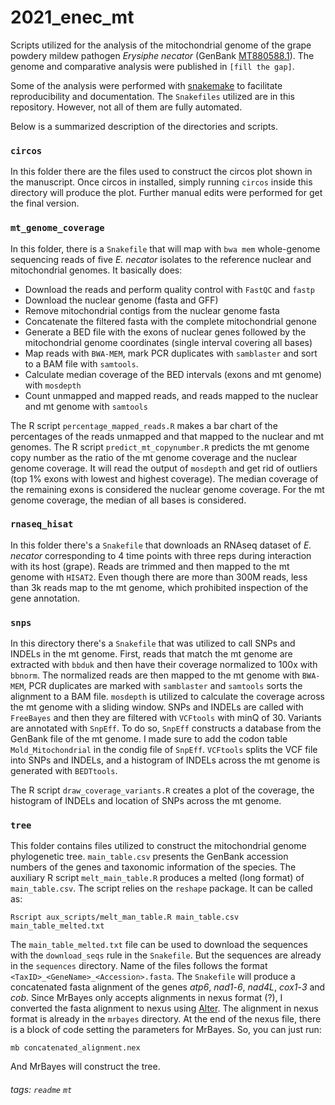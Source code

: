 
# 2021_enec_mt
Scripts utilized for the analysis of the mitochondrial genome of the grape powdery mildew pathogen *Erysiphe necator* (GenBank [MT880588.1](https://www.ncbi.nlm.nih.gov/nuccore/MT880588.1/)). The genome and comparative analysis were published in `[fill the gap]`.


Some of the analysis were performed with [snakemake](https://snakemake.readthedocs.io/en/stable/) to facilitate reproducibility and documentation. The `Snakefiles` utilized are in this repository. However, not all of them are fully automated.

Below is a summarized description of the directories and scripts.

### `circos`
In this folder there are the files used to construct the circos plot shown in the manuscript. Once circos in installed, simply running `circos` inside this directory will produce the plot. Further manual edits were performed for get the final version.

### `mt_genome_coverage`

In this folder, there is a `Snakefile` that will map with `bwa mem` whole-genome sequencing reads of five *E. necator* isolates to the reference nuclear and mitochondrial genomes. It basically does:

- Download the reads and perform quality control with `FastQC` and `fastp`
- Download the nuclear genome (fasta and GFF)
- Remove mitochondrial contigs from the nuclear genome fasta
- Concatenate the filtered fasta with the complete mitochondrial genone
- Generate a BED file with the exons of nuclear genes followed by the mitochondrial genome coordinates (single interval covering all bases)
- Map reads with `BWA-MEM`, mark PCR duplicates with `samblaster` and sort to a BAM file with `samtools`.
- Calculate median coverage of the BED intervals (exons and mt genome) with `mosdepth`
- Count unmapped and mapped reads, and reads mapped to the nuclear and mt genome with `samtools`


The R script `percentage_mapped_reads.R` makes a bar chart of the percentages of the reads unmapped and that mapped to the nuclear and mt genomes. The R script `predict_mt_copynumber.R` predicts the mt genome copy number as the ratio of the mt genome coverage and the nuclear genome coverage. It will read the output of `mosdepth` and get rid of outliers (top 1% exons with lowest and highest coverage). The median coverage of the remaining exons is considered the nuclear genome coverage. For the mt genome coverage, the median of all bases is considered.



### `rnaseq_hisat`
In this folder there's a `Snakefile` that downloads an RNAseq dataset of *E. necator* corresponding to 4 time points with three reps during interaction with its host (grape). Reads are trimmed and then mapped to the mt genome with `HISAT2`. Even though there are more than 300M reads, less than 3k reads map to the mt genome, which prohibited inspection of the gene annotation.



### `snps`
In this directory there's a `Snakefile` that was utilized to call SNPs and INDELs in the mt genome. First, reads that match the mt genome are extracted with `bbduk` and then have their coverage normalized to 100x with `bbnorm`. The normalized reads are then mapped to the mt genome with `BWA-MEM`, PCR duplicates are marked with `samblaster` and `samtools` sorts the alignment to a BAM file. `mosdepth` is utilized to calculate the coverage across the mt genome with a sliding window. SNPs and INDELs are called with `FreeBayes` and then they are filtered with `VCFtools` with minQ of 30. Variants are annotated with `SnpEff`. To do so, `SnpEff` constructs a database from the GenBank file of the mt genome. I made sure to add the codon table `Mold_Mitochondrial` in the condig file of `SnpEff`. `VCFtools` splits the VCF file into SNPs and INDELs, and a histogram of INDELs across the mt genome is generated with `BEDTtools`.

The R script `draw_coverage_variants.R` creates a plot of the coverage, the histogram of INDELs and location of SNPs across the mt genome.



### `tree`
This folder contains files utilized to construct the mitochondrial genome phylogenetic tree. `main_table.csv` presents the GenBank accession numbers of the genes and taxonomic information of the species. The auxiliary R script `melt_main_table.R` produces a melted (long format) of `main_table.csv`. The script relies on the `reshape` package. It can be called as:
```r=
Rscript aux_scripts/melt_man_table.R main_table.csv main_table_melted.txt
```

The `main_table_melted.txt` file can be used to download the sequences with the `download_seqs` rule in the `Snakefile`. But the sequences are already in the `sequences` directory. Name of the files follows the format `<TaxID>_<GeneName>_<Accession>.fasta`. The `Snakefile` will produce a concatenated fasta alignment of the genes *atp6*, *nad1*-*6*, *nad4L*, *cox1*-*3* and *cob*. Since MrBayes only accepts alignments in nexus format (?), I converted the fasta alignment to nexus using [Alter](http://sing-group.org/ALTER/). The alignment in nexus format is already in the `mrbayes` directory. At the end of the nexus file, there is a block of code setting the parameters for MrBayes. So, you can just run:
```bash=
mb concatenated_alignment.nex
```
And MrBayes will construct the tree.

###### tags: `readme` `mt`

